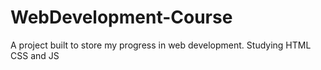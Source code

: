# WebDevelopment-Course
A project built to store my progress in web development.
Studying HTML CSS and JS
